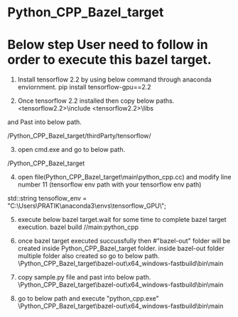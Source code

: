 # Python_CPP_Bazel_target

# Below step User need to follow in order to execute this bazel target.

1) Install tensorflow 2.2 by using below command through anaconda enviornment.
pip install tensorflow-gpu==2.2

2) Once tensorflow 2.2 installed then copy below paths.
<tensorflow2.2>\include
<tensorflow2.2>\libs

and Past into below path.

<path>/Python_CPP_Bazel_target/thirdParty/tensorflow/

3) open cmd.exe and go to below path.

<path>/Python_CPP_Bazel_target

4) open file(Python_CPP_Bazel_target\main\python_cpp.cc) and modify line number 11 (tensorflow env path with your tensorflow env path) 

std::string tensoflow_env = "C:\\Users\\PRATIK\\anaconda3\\envs\\tensorflow_GPU\\";

5) execute below bazel target.wait for some time to complete bazel target execution.
bazel build //main:python_cpp

6) once bazel target executed succussfully then #"bazel-out" folder will be created inside Python_CPP_Bazel_target folder.
   inside bazel-out folder multiple folder also created so go to below path. 
   <path>\Python_CPP_Bazel_target\bazel-out\x64_windows-fastbuild\bin\main

7) copy sample.py file and past into below path.
  <path>\Python_CPP_Bazel_target\bazel-out\x64_windows-fastbuild\bin\main

8) go to below path and execute "python_cpp.exe"
    <path>\Python_CPP_Bazel_target\bazel-out\x64_windows-fastbuild\bin\main




